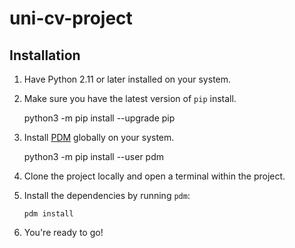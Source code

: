 # uni-cv-project

## Installation

1. Have Python 2.11 or later installed on your system.
2. Make sure you have the latest version of `pip` install.

	python3 -m pip install --upgrade pip

3. Install [PDM](https://pdm-project.org/) globally on your system.

	python3 -m pip install --user pdm

4. Clone the project locally and open a terminal within the project.
5. Install the dependencies by running `pdm`:

       pdm install

6. You're ready to go!
